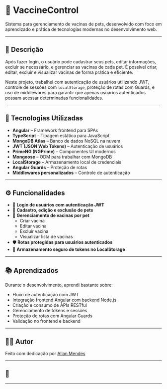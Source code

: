 # 💉 VaccineControl

Sistema para gerenciamento de vacinas de pets, desenvolvido com foco em aprendizado e prática de tecnologias modernas no desenvolvimento web.

---

## 📌 Descrição

Após fazer login, o usuário pode cadastrar seus pets, editar informações, excluir se necessário, e gerenciar as vacinas de cada pet. É possível criar, editar, excluir e visualizar vacinas de forma prática e eficiente.

Neste projeto, trabalhei com autenticação de usuários utilizando JWT, controle de sessões com `localStorage`, proteção de rotas com Guards, e uso de middlewares para garantir que apenas usuários autenticados possam acessar determinadas funcionalidades.

---

## 🚀 Tecnologias Utilizadas

- **Angular** – Framework frontend para SPAs
- **TypeScript** – Tipagem estática para JavaScript
- **MongoDB Atlas** – Banco de dados NoSQL na nuvem
- **JWT (JSON Web Tokens)** – Autenticação de usuários
- **PrimeNG (NGPrime)** – Componentes UI modernos
- **Mongoose** – ODM para trabalhar com MongoDB
- **LocalStorage** – Armazenamento local de credenciais
- **Angular Guards** – Proteção de rotas
- **Middlewares personalizados** – Controle de autenticação

---

## ⚙️ Funcionalidades

- 🔐 **Login de usuários com autenticação JWT**
- 🐾 **Cadastro, edição e exclusão de pets**
- 💉 **Gerenciamento de vacinas por pet**
  - Criar vacina
  - Editar vacina
  - Excluir vacina
  - Visualizar lista de vacinas
- 🛡️ **Rotas protegidas para usuários autenticados**
- 💾 **Armazenamento seguro de tokens no LocalStorage**

---

## 📚 Aprendizados

Durante o desenvolvimento, aprendi bastante sobre:

- Fluxo de autenticação com JWT
- Integração frontend Angular com backend Node.js
- Criação e consumo de APIs RESTful
- Gerenciamento de tokens e sessões
- Proteção de rotas com Angular Guards
- Validação no frontend e backend

---

## 🧑‍💻 Autor

Feito com dedicação por [Allan Mendes](https://github.com/allan516)

---

## 🎥

---
